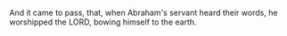 And it came to pass, that, when Abraham's servant heard their words, he worshipped the LORD, bowing himself to the earth.
